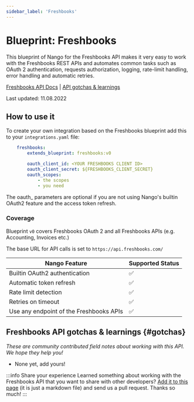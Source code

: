 ```yaml
---
sidebar_label: 'Freshbooks'
---
```


# Blueprint: Freshbooks

This blueprint of Nango for the Freshbooks API makes it very easy to work with the Freshbooks REST APIs and automates common tasks such as OAuth 2 authentication, requests authorization, logging, rate-limit handling, error handling and automatic retries.

[Freshbooks API Docs](https://www.freshbooks.com/api/start)  |  [API gotchas & learnings](#gotchas)

Last updated: 11.08.2022

## How to use it
To create your own integration based on the Freshbooks blueprint add this to your `integrations.yaml` file:

```yaml title=integrations.yaml
    freshbooks:
        extends_blueprint: freshbooks:v0

        oauth_client_id: <YOUR FRESHBOOKS CLIENT ID>
        oauth_client_secret: ${FRESHBOOKS_CLIENT_SECRET}
        oauth_scopes:
            - the scopes
            - you need
```
The oauth_ parameters are optional if you are not using Nango's builtin OAuth2 feature and the access token refresh.

### Coverage
Blueprint `v0` covers Freshbooks OAuth 2 and all Freshbooks APIs (e.g. Accounting, Invoices etc.)

The base URL for API calls is set to `https://api.freshbooks.com/`

| Nango Feature | Supported Status | 
|---|---|
| Builtin OAuth2 authentication | ✅  |
| Automatic token refresh | ✅  | 
| Rate limit detection | ✅ |
| Retries on timeout | ✅ |
| Use any endpoint of the Freshbooks APIs | ✅ |

## Freshbooks API gotchas & learnings {#gotchas}
_These are community contributed field notes about working with this API. We hope they help you!_

- None yet, add yours!

:::info Share your experience
Learned something about working with the Freshbooks API that you want to share with other developers? [Add it to this page](https://github.com/NangoHQ/nango/edit/main/docs/docs/blueprint-catalog/blueprint-freshbooks.md) (it is just a markdown file) and send us a pull request. Thanks so much!
:::